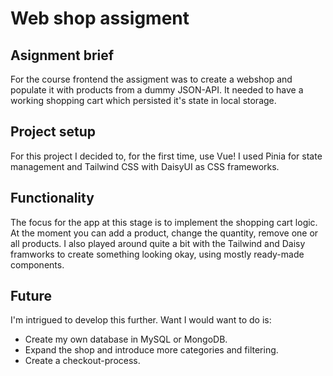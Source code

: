 # Web shop assigment
## Asignment brief
For the course frontend the assigment was to create a webshop and populate it with products from a dummy JSON-API. It needed to have a working shopping cart which persisted it's state in local storage.
## Project setup
For this project I decided to, for the first time, use Vue! I used Pinia for state management and Tailwind CSS with DaisyUI as CSS frameworks.
## Functionality
The focus for the app at this stage is to implement the shopping cart logic. At the moment you can add a product, change the quantity, remove one or all products.
I also played around quite a bit with the Tailwind and Daisy framworks to create something looking okay, using mostly ready-made components.
## Future
I'm intrigued to develop this further. Want I would want to do is:
- Create my own database in MySQL or MongoDB.
- Expand the shop and introduce more categories and filtering.
- Create a checkout-process.
